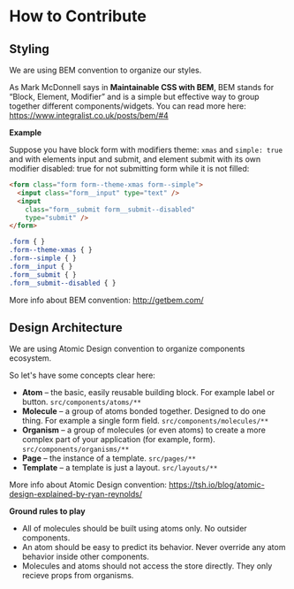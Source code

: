 # How to Contribute

## Styling

We are using BEM convention to organize our styles.

As Mark McDonnell says in **Maintainable CSS with BEM**, BEM stands for “Block, Element, Modifier” and is a simple but effective way to group together different components/widgets. You can read more here: https://www.integralist.co.uk/posts/bem/#4


**Example**

Suppose you have block form with modifiers theme: `xmas` and `simple: true` and with elements input and submit, and element submit with its own modifier disabled: true for not submitting form while it is not filled:

```html
<form class="form form--theme-xmas form--simple">
  <input class="form__input" type="text" />
  <input
    class="form__submit form__submit--disabled"
    type="submit" />
</form>
```

```css
.form { }
.form--theme-xmas { }
.form--simple { }
.form__input { }
.form__submit { }
.form__submit--disabled { }
```

More info about BEM convention: http://getbem.com/

## Design Architecture

We are using Atomic Design convention to organize components ecosystem.

So let's have some concepts clear here:

- **Atom** – the basic, easily reusable building block. For example label or button. `src/components/atoms/**`
- **Molecule** – a group of atoms bonded together. Designed to do one thing. For example a single form field. `src/components/molecules/**`
- **Organism** – a group of molecules (or even atoms) to create a more complex part of your application (for example, form). `src/components/organisms/**`
- **Page** – the instance of a template. `src/pages/**`
- **Template** – a template is just a layout. `src/layouts/**`

More info about Atomic Design convention: https://tsh.io/blog/atomic-design-explained-by-ryan-reynolds/

**Ground rules to play**

- All of molecules should be built using atoms only. No outsider components.
- An atom should be easy to predict its behavior. Never override any atom behavior inside other components.
- Molecules and atoms should not access the store directly. They only recieve props from organisms.
